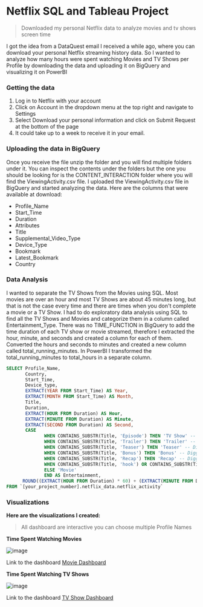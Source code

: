 # Netflix SQL and Tableau Project 
>Downloaded my personal Netflix data to analyze movies and tv shows screen time

I got the idea from a DataQuest email I received a while ago, where you can download your personal Netflix streaming history data. So I wanted to analyze how many hours were spent watching Movies and TV Shows per Profile by downloading the data and uploading it on BigQuery and visualizing it on PowerBI

### Getting the data

1. Log in to Netflix with your account
2. Click on Account in the dropdown menu at the top right and navigate to Settings
3. Select Download your personal information and click on Submit Request at the bottom of the page
4. It could take up to a week to receive it in your email.

### Uploading the data in BigQuery

Once you receive the file unzip the folder and you will find multiple folders under it. You can inspect the contents under the folders but the one you should be looking for is the CONTENT_INTERACTION folder where you will find the ViewingActivity.csv file. I uploaded the ViewingActivity.csv file in BigQuery and started analyzing the data. Here are the columns that were available at download:

- Profile_Name
- Start_Time
- Duration
- Attributes
- Title
- Supplemental_Video_Type
- Device_Type
- Bookmark
- Latest_Bookmark
- Country

### Data Analysis

I wanted to separate the TV Shows from the Movies using SQL. Most movies are over an hour and most TV Shows are about 45 minutes long, but that is not the case every time and there are times when you don't complete a movie or a TV Show. I had to do exploratory data analysis using SQL to find all the TV Shows and Movies and categorize them in a column called Entertainment_Type. There was no TIME_FUNCTION in BigQuery to add the time duration of each TV show or movie streamed, therefore I extracted the hour, minute, and seconds and created a column for each of them. Converted the hours and seconds to minutes and created a new column called total_running_minutes. In PowerBI I transformed the total_running_minutes to total_hours in a separate column.

```sql
SELECT Profile_Name,
       Country,
       Start_Time,
       Device_type,
       EXTRACT(YEAR FROM Start_Time) AS Year,
       EXTRACT(MONTH FROM Start_Time) AS Month,
       Title, 
       Duration,
       EXTRACT(HOUR FROM Duration) AS Hour,
       EXTRACT(MINUTE FROM Duration) AS Minute,
       EXTRACT(SECOND FROM Duration) AS Second,
       CASE
              WHEN CONTAINS_SUBSTR(Title, 'Episode') THEN 'TV Show' -- All TV Show had Episode in the Title Column
              WHEN CONTAINS_SUBSTR(Title, 'Trailer') THEN 'Trailer' -- Digging into the data you find Trailers in the Title Column
              WHEN CONTAINS_SUBSTR(Title, 'Teaser') THEN 'Teaser' -- Digging into the data you find Teasers in the Title Column
              WHEN CONTAINS_SUBSTR(Title, 'Bonus') THEN 'Bonus' -- Digging into the data you find Bonus in the Title Column
              WHEN CONTAINS_SUBSTR(Title, 'Recap') THEN 'Recap' -- Digging into the data you find Recap in the Title Column
              WHEN CONTAINS_SUBSTR(Title, 'hook') OR CONTAINS_SUBSTR(Title, '_') OR CONTAINS_SUBSTR(Title, 'Clip') THEN 'Hook/Clip' -- Found some Hooks and clips as well
              ELSE 'Movie' 
              END AS Entertainment,
      ROUND((EXTRACT(HOUR FROM Duration) * 60) + (EXTRACT(MINUTE FROM Duration)) + (EXTRACT(SECOND FROM Duration) / 60), 2) AS total_minutes -- Calculate the total minutes
FROM `[your_project_number].netflix_data.netflix_activity`

```

### Visualizations

**Here are the visualizations I created:**

> All dashboard are interactive you can choose multiple Profile Names

**Time Spent Watching Movies**

![image](https://github.com/sulayaffa24/netflix-project/assets/30465635/4a37cccf-5b28-4d10-9f24-322546280415)

Link to the dashboard [Movie Dashboard](https://public.tableau.com/app/profile/sulayman.yaffa/viz/PersonalMovieNetflixData/Dashboard1)


**Time Spent Watching TV Shows**

![image](https://github.com/sulayaffa24/netflix-project/assets/30465635/8bfe8725-08be-4c84-a5d4-72263cb08e62)

Link to the dashboard [TV Show Dashboard](https://public.tableau.com/app/profile/sulayman.yaffa/viz/PersonalTVShowNetflixData/Dashboard2)
